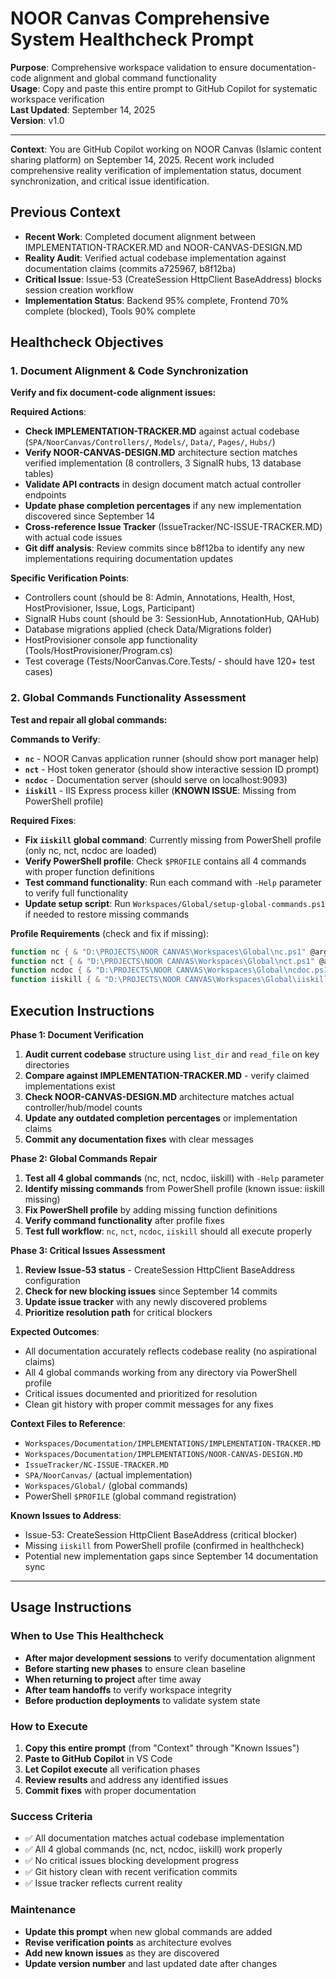 # NOOR Canvas Comprehensive System Healthcheck Prompt

**Purpose**: Comprehensive workspace validation to ensure documentation-code alignment and global command functionality  
**Usage**: Copy and paste this entire prompt to GitHub Copilot for systematic workspace verification  
**Last Updated**: September 14, 2025  
**Version**: v1.0

---

**Context**: You are GitHub Copilot working on NOOR Canvas (Islamic content sharing platform) on September 14, 2025. Recent work included comprehensive reality verification of implementation status, document synchronization, and critical issue identification.

## **Previous Context**
- **Recent Work**: Completed document alignment between IMPLEMENTATION-TRACKER.MD and NOOR-CANVAS-DESIGN.MD
- **Reality Audit**: Verified actual codebase implementation against documentation claims (commits a725967, b8f12ba)
- **Critical Issue**: Issue-53 (CreateSession HttpClient BaseAddress) blocks session creation workflow
- **Implementation Status**: Backend 95% complete, Frontend 70% complete (blocked), Tools 90% complete

## **Healthcheck Objectives**

### **1. Document Alignment & Code Synchronization**
**Verify and fix document-code alignment issues:**

**Required Actions**:
- **Check IMPLEMENTATION-TRACKER.MD** against actual codebase (`SPA/NoorCanvas/Controllers/`, `Models/`, `Data/`, `Pages/`, `Hubs/`)
- **Verify NOOR-CANVAS-DESIGN.MD** architecture section matches verified implementation (8 controllers, 3 SignalR hubs, 13 database tables)
- **Validate API contracts** in design document match actual controller endpoints
- **Update phase completion percentages** if any new implementation discovered since September 14
- **Cross-reference Issue Tracker** (IssueTracker/NC-ISSUE-TRACKER.MD) with actual code issues
- **Git diff analysis**: Review commits since b8f12ba to identify any new implementations requiring documentation updates

**Specific Verification Points**:
- Controllers count (should be 8: Admin, Annotations, Health, Host, HostProvisioner, Issue, Logs, Participant)
- SignalR Hubs count (should be 3: SessionHub, AnnotationHub, QAHub)  
- Database migrations applied (check Data/Migrations folder)
- HostProvisioner console app functionality (Tools/HostProvisioner/Program.cs)
- Test coverage (Tests/NoorCanvas.Core.Tests/ - should have 120+ test cases)

### **2. Global Commands Functionality Assessment**
**Test and repair all global commands:**

**Commands to Verify**:
- **`nc`** - NOOR Canvas application runner (should show port manager help)
- **`nct`** - Host token generator (should show interactive session ID prompt)
- **`ncdoc`** - Documentation server (should serve on localhost:9093)
- **`iiskill`** - IIS Express process killer (**KNOWN ISSUE**: Missing from PowerShell profile)

**Required Fixes**:
- **Fix `iiskill` global command**: Currently missing from PowerShell profile (only nc, nct, ncdoc are loaded)
- **Verify PowerShell profile**: Check `$PROFILE` contains all 4 commands with proper function definitions
- **Test command functionality**: Run each command with `-Help` parameter to verify full functionality
- **Update setup script**: Run `Workspaces/Global/setup-global-commands.ps1` if needed to restore missing commands

**Profile Requirements** (check and fix if missing):
```powershell
function nc { & "D:\PROJECTS\NOOR CANVAS\Workspaces\Global\nc.ps1" @args }
function nct { & "D:\PROJECTS\NOOR CANVAS\Workspaces\Global\nct.ps1" @args }
function ncdoc { & "D:\PROJECTS\NOOR CANVAS\Workspaces\Global\ncdoc.ps1" @args }
function iiskill { & "D:\PROJECTS\NOOR CANVAS\Workspaces\Global\iiskill.ps1" @args }
```

## **Execution Instructions**

**Phase 1: Document Verification**
1. **Audit current codebase** structure using `list_dir` and `read_file` on key directories
2. **Compare against IMPLEMENTATION-TRACKER.MD** - verify claimed implementations exist
3. **Check NOOR-CANVAS-DESIGN.MD** architecture matches actual controller/hub/model counts
4. **Update any outdated completion percentages** or implementation claims
5. **Commit any documentation fixes** with clear messages

**Phase 2: Global Commands Repair** 
1. **Test all 4 global commands** (nc, nct, ncdoc, iiskill) with `-Help` parameter
2. **Identify missing commands** from PowerShell profile (known issue: iiskill missing)
3. **Fix PowerShell profile** by adding missing function definitions
4. **Verify command functionality** after profile fixes
5. **Test full workflow**: `nc`, `nct`, `ncdoc`, `iiskill` should all execute properly

**Phase 3: Critical Issues Assessment**
1. **Review Issue-53 status** - CreateSession HttpClient BaseAddress configuration  
2. **Check for new blocking issues** since September 14 commits
3. **Update issue tracker** with any newly discovered problems
4. **Prioritize resolution path** for critical blockers

**Expected Outcomes**:
- All documentation accurately reflects codebase reality (no aspirational claims)
- All 4 global commands working from any directory via PowerShell profile
- Critical issues documented and prioritized for resolution
- Clean git history with proper commit messages for any fixes

**Context Files to Reference**:
- `Workspaces/Documentation/IMPLEMENTATIONS/IMPLEMENTATION-TRACKER.MD`
- `Workspaces/Documentation/IMPLEMENTATIONS/NOOR-CANVAS-DESIGN.MD`  
- `IssueTracker/NC-ISSUE-TRACKER.MD`
- `SPA/NoorCanvas/` (actual implementation)
- `Workspaces/Global/` (global commands)
- PowerShell `$PROFILE` (global command registration)

**Known Issues to Address**:
- Issue-53: CreateSession HttpClient BaseAddress (critical blocker)
- Missing `iiskill` from PowerShell profile (confirmed in healthcheck)
- Potential new implementation gaps since September 14 documentation sync

---

## **Usage Instructions**

### **When to Use This Healthcheck**
- **After major development sessions** to verify documentation alignment
- **Before starting new phases** to ensure clean baseline
- **When returning to project** after time away
- **After team handoffs** to verify workspace integrity
- **Before production deployments** to validate system state

### **How to Execute**
1. **Copy this entire prompt** (from "Context" through "Known Issues")
2. **Paste to GitHub Copilot** in VS Code
3. **Let Copilot execute** all verification phases
4. **Review results** and address any identified issues
5. **Commit fixes** with proper documentation

### **Success Criteria**
- ✅ All documentation matches actual codebase implementation
- ✅ All 4 global commands (nc, nct, ncdoc, iiskill) work properly
- ✅ No critical issues blocking development progress
- ✅ Git history clean with recent verification commits
- ✅ Issue tracker reflects current reality

### **Maintenance**
- **Update this prompt** when new global commands are added
- **Revise verification points** as architecture evolves
- **Add new known issues** as they are discovered
- **Update version number** and last updated date after changes
